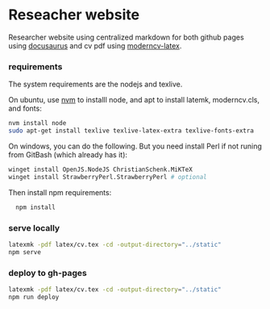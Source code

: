 # Reseacher website

Researcher website using centralized markdown for both github pages using [docusaurus](https://docusaurus.io/) and cv pdf using [moderncv-latex](https://github.com/moderncv/moderncv).

### requirements

The system requirements are the nodejs and texlive.

On ubuntu, use [nvm](https://github.com/nvm-sh/nvm#installing-and-updating) to installl node, and apt to install latemk, moderncv.cls, and fonts:

  ```bash
  nvm install node
  sudo apt-get install texlive texlive-latex-extra texlive-fonts-extra 
  ```

On windows, you can do the following. But you need install Perl if not runing from GitBash (which already has it):

  ```bash
  winget install OpenJS.NodeJS ChristianSchenk.MiKTeX
  winget install StrawberryPerl.StrawberryPerl # optional
  ```

Then install npm requirements:

```bash
  npm install
```

### serve locally

  ```bash
  latexmk -pdf latex/cv.tex -cd -output-directory="../static"
  npm serve
  ```

### deploy to gh-pages

  ```bash
  latexmk -pdf latex/cv.tex -cd -output-directory="../static"
  npm run deploy
  ```
